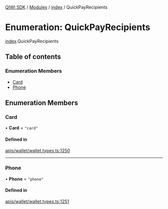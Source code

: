[QIWI SDK](../README.md) / [Modules](../modules.md) / [index](../modules/index.md) / QuickPayRecipients

# Enumeration: QuickPayRecipients

[index](../modules/index.md).QuickPayRecipients

## Table of contents

### Enumeration Members

- [Card](index.QuickPayRecipients.md#card)
- [Phone](index.QuickPayRecipients.md#phone)

## Enumeration Members

### Card

• **Card** = ``"card"``

#### Defined in

[apis/wallet/wallet.types.ts:1250](https://github.com/AlexXanderGrib/node-qiwi-sdk/blob/501d75e/src/apis/wallet/wallet.types.ts#L1250)

___

### Phone

• **Phone** = ``"phone"``

#### Defined in

[apis/wallet/wallet.types.ts:1251](https://github.com/AlexXanderGrib/node-qiwi-sdk/blob/501d75e/src/apis/wallet/wallet.types.ts#L1251)
